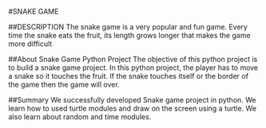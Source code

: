 #SNAKE GAME

##DESCRIPTION
The snake game is a very popular and fun game. Every time the snake eats the fruit, its length grows longer that makes the game more difficult

##About Snake Game Python Project
The objective of this python project is to build a snake game project. In this python project, the player has to move a snake so it touches the fruit. If the snake touches itself or the border of the game then the game will over.


##Summary
We successfully developed Snake game project in python. We learn how to used turtle modules and draw on the screen using a turtle. We also learn about random and time modules.